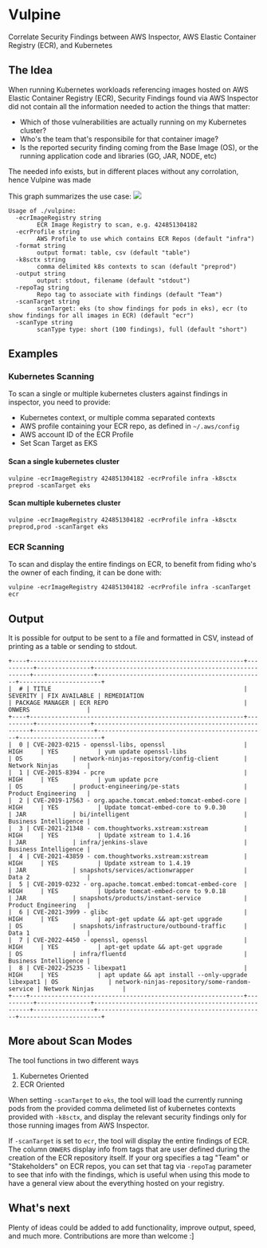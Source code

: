 # Vulpine

Correlate Security Findings between AWS Inspector, AWS Elastic Container Registry (ECR), and Kubernetes

## The Idea

When running Kubernetes workloads referencing images hosted on AWS Elastic Container Registry (ECR), Security Findings found via AWS Inspector did not contain all the information needed to action the things that matter:

* Which of those vulnerabilities are actually running on my Kubernetes cluster?
* Who's the team that's responsibile for that container image?
* Is the reported security finding coming from the Base Image (OS), or the running application code and libraries (GO, JAR, NODE, etc)

The needed info exists, but in different places without any corrolation, hence Vulpine was made

This graph summarizes the use case:
![](https://i.imgur.com/yCiXXZi.png)

```
Usage of ./vulpine:
  -ecrImageRegistry string
        ECR Image Registry to scan, e.g. 424851304182
  -ecrProfile string
        AWS Profile to use which contains ECR Repos (default "infra")
  -format string
        output format: table, csv (default "table")
  -k8sctx string
        comma delimited k8s contexts to scan (default "preprod")
  -output string
        output: stdout, filename (default "stdout")
  -repoTag string
        Repo tag to associate with findings (default "Team")
  -scanTarget string
        scanTarget: eks (to show findings for pods in eks), ecr (to show findings for all images in ECR) (default "ecr")
  -scanType string
        scanType type: short (100 findings), full (default "short")        
```

## Examples

### Kubernetes Scanning

To scan a single or multiple kubernetes clusters against findings in inspector, you need to provide:

* Kubernetes context, or multiple comma separated contexts
* AWS profile containing your ECR repo, as defined in `~/.aws/config`
* AWS account ID of the ECR Profile
* Set Scan Target as EKS

#### Scan a single kubernetes cluster

```
vulpine -ecrImageRegistry 424851304182 -ecrProfile infra -k8sctx preprod -scanTarget eks
```

#### Scan multiple kubernetes cluster

```
vulpine -ecrImageRegistry 424851304182 -ecrProfile infra -k8sctx preprod,prod -scanTarget eks
```

### ECR Scanning

To scan and display the entire findings on ECR, to benefit from fiding who's the owner of each finding, it can be done with:

```
vulpine -ecrImageRegistry 424851304182 -ecrProfile infra -scanTarget ecr
```

## Output
It is possible for output to be sent to a file and formatted in CSV, instead of printing as a table or sending to stdout.
```
+----+------------------------------------------------------------+----------+---------------+----------------------------------------------------+-----------------+-----------------------------------------------+-----------------------+
|  # | TITLE                                                      | SEVERITY | FIX AVAILABLE | REMEDIATION                                        | PACKAGE MANAGER | ECR REPO                                      | ONWERS                |
+----+------------------------------------------------------------+----------+---------------+----------------------------------------------------+-----------------+-----------------------------------------------+-----------------------+
|  0 | CVE-2023-0215 - openssl-libs, openssl                      | HIGH     | YES           | yum update openssl-libs                            | OS              | network-ninjas-repository/config-client       | Network Ninjas        |
|  1 | CVE-2015-8394 - pcre                                       | HIGH     | YES           | yum update pcre                                    | OS              | product-engineering/pe-stats                  | Product Engineering   |
|  2 | CVE-2019-17563 - org.apache.tomcat.embed:tomcat-embed-core | HIGH     | YES           | Update tomcat-embed-core to 9.0.30                 | JAR             | bi/intelligent                                | Business Intelligence |
|  3 | CVE-2021-21348 - com.thoughtworks.xstream:xstream          | HIGH     | YES           | Update xstream to 1.4.16                           | JAR             | infra/jenkins-slave                           | Business Intelligence |
|  4 | CVE-2021-43859 - com.thoughtworks.xstream:xstream          | HIGH     | YES           | Update xstream to 1.4.19                           | JAR             | snapshots/services/actionwrapper              | Data 2                |
|  5 | CVE-2019-0232 - org.apache.tomcat.embed:tomcat-embed-core  | HIGH     | YES           | Update tomcat-embed-core to 9.0.18                 | JAR             | snapshots/products/instant-service            | Product Engineering   |
|  6 | CVE-2021-3999 - glibc                                      | HIGH     | YES           | apt-get update && apt-get upgrade                  | OS              | snapshots/infrastructure/outbound-traffic     | Data 1                |
|  7 | CVE-2022-4450 - openssl, openssl                           | HIGH     | YES           | apt-get update && apt-get upgrade                  | OS              | infra/fluentd                                 | Business Intelligence |
|  8 | CVE-2022-25235 - libexpat1                                 | HIGH     | YES           | apt update && apt install --only-upgrade libexpat1 | OS              | network-ninjas-repository/some-random-service | Network Ninjas        |
+----+------------------------------------------------------------+----------+---------------+----------------------------------------------------+-----------------+-----------------------------------------------+-----------------------+
```

## More about Scan Modes

The tool functions in two different ways

  1. Kubernetes Oriented
  2. ECR Oriented

When setting `-scanTarget` to `eks`, the tool will load the currently running pods from the provided comma delimeted list of kubernetes contexts provided with `-k8sctx`, and display the relevant security findings only for those running images from AWS Inspector.

If `-scanTarget` is set to `ecr`, the tool will display the entire findings of ECR. The column `ONWERS` display info from tags that are user defined during the creation of the ECR repository itself. If your org specifies a tag "Team" or "Stakeholders" on ECR repos, you can set that tag via `-repoTag` parameter to see that info with the findings, which is useful when using this mode to have a general view about the everything hosted on your registry.

## What's next

Plenty of ideas could be added to add functionality, improve output, speed, and much more. Contributions are more than welcome :]
